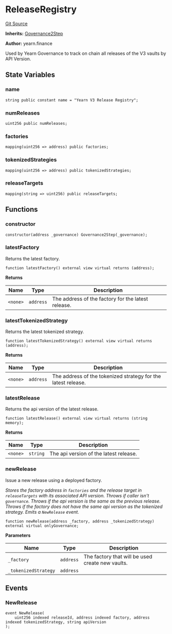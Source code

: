 <!-- markdownlint-disable MD024 MD034 MD036 -->
# ReleaseRegistry

[Git Source](https://github.com/yearn/vault-periphery/blob/68b201f38716a8ab5aa5cedce51a90f52c89578b/src/registry/ReleaseRegistry.sol)

**Inherits:**
[Governance2Step](Governance2Step)

**Author:**
yearn.finance

Used by Yearn Governance to track on chain all
releases of the V3 vaults by API Version.

## State Variables

### name

```solidity
string public constant name = "Yearn V3 Release Registry";
```

### numReleases

```solidity
uint256 public numReleases;
```

### factories

```solidity
mapping(uint256 => address) public factories;
```

### tokenizedStrategies

```solidity
mapping(uint256 => address) public tokenizedStrategies;
```

### releaseTargets

```solidity
mapping(string => uint256) public releaseTargets;
```

## Functions

### constructor

```solidity
constructor(address _governance) Governance2Step(_governance);
```

### latestFactory

Returns the latest factory.

```solidity
function latestFactory() external view virtual returns (address);
```

**Returns**

|Name|Type|Description|
|----|----|-----------|
|`<none>`|`address`|The address of the factory for the latest release.|

### latestTokenizedStrategy

Returns the latest tokenized strategy.

```solidity
function latestTokenizedStrategy() external view virtual returns (address);
```

**Returns**

|Name|Type|Description|
|----|----|-----------|
|`<none>`|`address`|The address of the tokenized strategy for the latest release.|

### latestRelease

Returns the api version of the latest release.

```solidity
function latestRelease() external view virtual returns (string memory);
```

**Returns**

|Name|Type|Description|
|----|----|-----------|
|`<none>`|`string`|The api version of the latest release.|

### newRelease

Issue a new release using a deployed factory.

*Stores the factory address in `factories` and the release
target in `releaseTargets` with its associated API version.
Throws if caller isn't `governance`.
Throws if the api version is the same as the previous release.
Throws if the factory does not have the same api version as the tokenized strategy.
Emits a `NewRelease` event.*

```solidity
function newRelease(address _factory, address _tokenizedStrategy) external virtual onlyGovernance;
```

**Parameters**

|Name|Type|Description|
|----|----|-----------|
|`_factory`|`address`|The factory that will be used create new vaults.|
|`_tokenizedStrategy`|`address`||

## Events

### NewRelease

```solidity
event NewRelease(
    uint256 indexed releaseId, address indexed factory, address indexed tokenizedStrategy, string apiVersion
);
```
